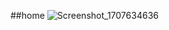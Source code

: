 ##home
![Screenshot_1707634636](https://github.com/AllSaleh/kwater/assets/121885161/c8c9adb9-47d6-495e-8c21-0e32f9e43966)
